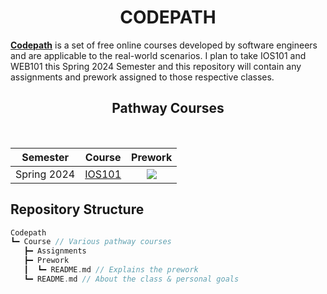 <h1 align="center">CODEPATH</h1>

**[Codepath](https://www.codepath.org/courses)** is a set of free online courses developed by software engineers and are applicable to the real-world scenarios. I plan to take IOS101 and WEB101 this Spring 2024 Semester and this repository will contain any assignments and prework assigned to those respective classes.

<h2 align="center">Pathway Courses</h2>

<div align="center" style="inline-block"> 
<br/>
  
| Semester | Course | Prework |
|:--------:|:------:|:-------:|
|Spring 2024| [IOS101](IOS101) | [![](https://img.icons8.com/?size=32&id=Tm8zgGhX0ykn&format=png)](IOS101/ios101-prework) |

</div>


## Repository Structure

```swift
Codepath
┗━ Course // Various pathway courses
   ┣━ Assignments
   ┣━ Prework
   ┃  ┗━ README.md // Explains the prework
   ┗━ README.md // About the class & personal goals
```
